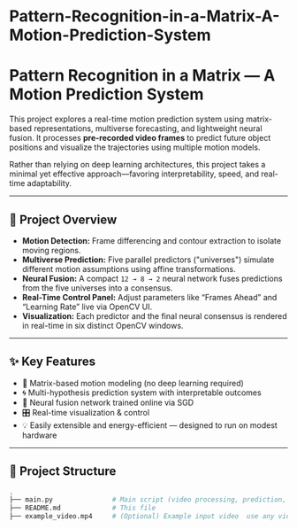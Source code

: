 # Pattern-Recognition-in-a-Matrix-A-Motion-Prediction-System
# Pattern Recognition in a Matrix — A Motion Prediction System

This project explores a real-time motion prediction system using matrix-based representations, multiverse forecasting, and lightweight neural fusion. It processes **pre-recorded video frames** to predict future object positions and visualize the trajectories using multiple motion models.

Rather than relying on deep learning architectures, this project takes a minimal yet effective approach—favoring interpretability, speed, and real-time adaptability.

---

## 🧠 Project Overview

- **Motion Detection:** Frame differencing and contour extraction to isolate moving regions.
- **Multiverse Prediction:** Five parallel predictors ("universes") simulate different motion assumptions using affine transformations.
- **Neural Fusion:** A compact `12 → 8 → 2` neural network fuses predictions from the five universes into a consensus.
- **Real-Time Control Panel:** Adjust parameters like “Frames Ahead” and “Learning Rate” live via OpenCV UI.
- **Visualization:** Each predictor and the final neural consensus is rendered in real-time in six distinct OpenCV windows.

---

## ✨ Key Features

- 🧩 Matrix-based motion modeling (no deep learning required)
- 🌀 Multi-hypothesis prediction system with interpretable outcomes
- 🧠 Neural fusion network trained online via SGD
- 🎛 Real-time visualization & control
- 💡 Easily extensible and energy-efficient — designed to run on modest hardware

---

## 📁 Project Structure

```bash
.
├── main.py               # Main script (video processing, prediction, visualization)
├── README.md             # This file
├── example_video.mp4     # (Optional) Example input video  use any video or live camera
